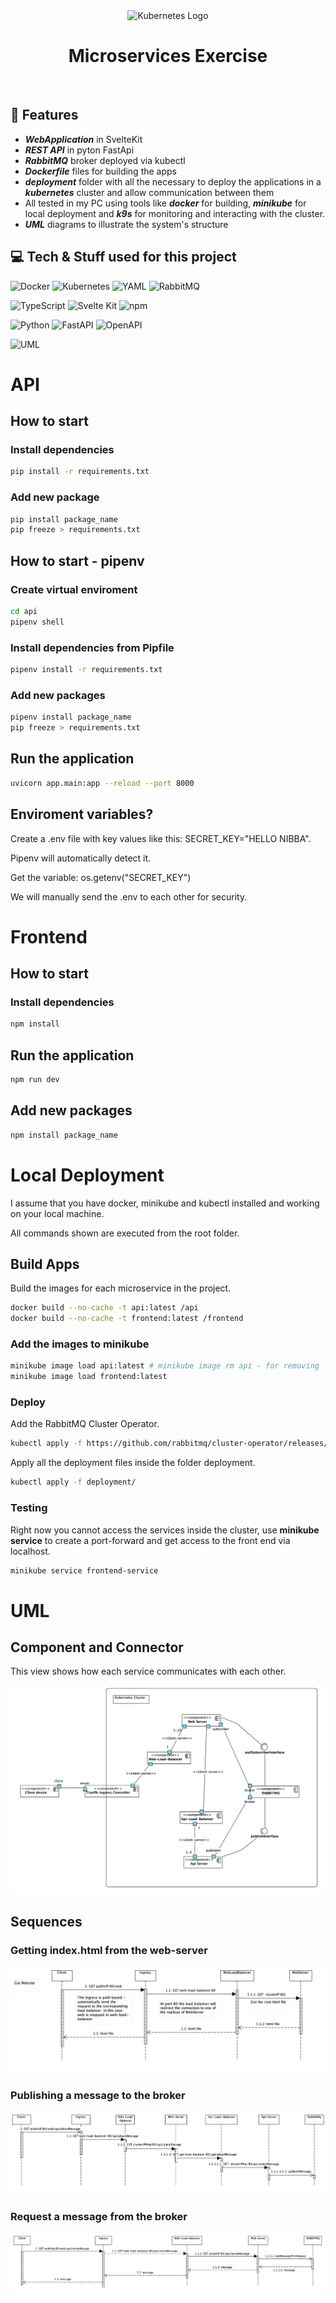 <div align="center">
  <img src="https://upload.wikimedia.org/wikipedia/commons/3/39/Kubernetes_logo_without_workmark.svg" alt="Kubernetes Logo" width="160">
  <h1>Microservices Exercise</h1>
	<p></p>
</div>
<br>

## 🚀 Features

- ***WebApplication*** in SvelteKit
- ***REST API*** in pyton FastApi
- ***RabbitMQ*** broker deployed via kubectl
- ***Dockerfile*** files for building the apps
- ***deployment*** folder with all the necessary to deploy the applications in a ***kubernetes*** cluster and allow communication between them
- All tested in my PC using tools like ***docker*** for building, ***minikube*** for local deployment and ***k9s*** for monitoring and interacting with the cluster.
- ***UML*** diagrams to illustrate the system's structure


## 💻 Tech & Stuff used for this project 

![Docker](https://img.shields.io/badge/Docker-%232496ED.svg?style=for-the-badge&logo=docker&logoColor=white)
![Kubernetes](https://img.shields.io/badge/Kubernetes-%23326CE5.svg?style=for-the-badge&logo=kubernetes&logoColor=white)
![YAML](https://img.shields.io/badge/YAML-%23000000.svg?style=for-the-badge&logo=yaml&logoColor=white)
![RabbitMQ](https://img.shields.io/badge/RabbitMQ-%23FF6600.svg?style=for-the-badge&logo=rabbitmq&logoColor=white)

![TypeScript](https://img.shields.io/badge/typescript-%23007ACC.svg?style=for-the-badge&logo=typescript&logoColor=white)
![Svelte Kit](https://img.shields.io/badge/Svelte%20Kit-%23FF3E00.svg?style=for-the-badge&logo=svelte&logoColor=white)
![npm](https://img.shields.io/badge/npm-%23000000.svg?style=for-the-badge&logo=npm&logoColor=white)

![Python](https://img.shields.io/badge/Python-%233776AB.svg?style=for-the-badge&logo=python&logoColor=white)
![FastAPI](https://img.shields.io/badge/FastAPI-%23007ACC.svg?style=for-the-badge&logo=fastapi&logoColor=white)
![OpenAPI](https://img.shields.io/badge/OpenAPI-%2361DAFB.svg?style=for-the-badge&logo=openapi-initiative&logoColor=white)

![UML](https://img.shields.io/badge/UML-%23000000.svg?style=for-the-badge&logo=uml&logoColor=white)


# API

## How to start

### Install dependencies

```bash
pip install -r requirements.txt
```

### Add new package

```bash
pip install package_name
pip freeze > requirements.txt
```

## How to start - pipenv

### Create virtual enviroment

```bash
cd api
pipenv shell
```

### Install dependencies from Pipfile

```bash
pipenv install -r requirements.txt
```

### Add new packages 

```bash
pipenv install package_name
pip freeze > requirements.txt
```

## Run the application
```bash
uvicorn app.main:app --reload --port 8000
```

## Enviroment variables?

Create a .env file with key values like this: SECRET_KEY="HELLO NIBBA".

Pipenv will automatically detect it.

Get the variable: os.getenv("SECRET_KEY")

We will manually send the .env to each other for security. 

# Frontend

## How to start

### Install dependencies

```bash
npm install
```

## Run the application

```bash
npm run dev
```
## Add new packages

```bash
npm install package_name
```

# Local Deployment

I assume that you have docker, minikube and kubectl installed and working on your local machine.

All commands shown are executed from the root folder.

## Build Apps

Build the images for each microservice in the project.

```bash
docker build --no-cache -t api:latest /api
docker build --no-cache -t frontend:latest /frontend
```

### Add the images to minikube

```bash
minikube image load api:latest # minikube image rm api - for removing
minikube image load frontend:latest
```

### Deploy

Add the RabbitMQ Cluster Operator.

```bash
kubectl apply -f https://github.com/rabbitmq/cluster-operator/releases/latest/download/cluster-operator.yml
```

Apply all the deployment files inside the folder deployment.

```bash
kubectl apply -f deployment/
```

### Testing

Right now you cannot access the services inside the cluster, use **minikube service** to create a port-forward and get access to the front end via localhost.

```bash
minikube service frontend-service
```


# UML 

## Component and Connector

This view shows how each service communicates with each other.

![](static/CeC.png)

## Sequences

### Getting index.html from the web-server

![](static/GetWebsite.png)

### Publishing a message to the broker

![](static/PublishMessage.png)

### Request a message from the broker

![](static/GetMessage.png)
